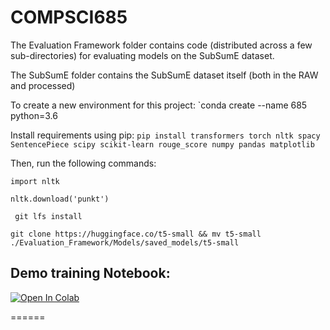 # COMPSCI685

The Evaluation Framework folder contains code (distributed across a few sub-directories) for evaluating models on the SubSumE dataset.

The SubSumE folder contains the SubSumE dataset itself (both in the RAW and processed)

To create a new environment for this project: 
`conda create --name 685 python=3.6

Install requirements using pip: `pip install transformers torch nltk spacy SentencePiece scipy scikit-learn rouge_score numpy pandas matplotlib`

Then, run the following commands:

`import nltk`

`nltk.download('punkt')`

` git lfs install`

`git clone https://huggingface.co/t5-small && mv t5-small ./Evaluation_Framework/Models/saved_models/t5-small`

## Demo training Notebook: ##

[![Open In Colab](https://colab.research.google.com/assets/colab-badge.svg)](https://colab.research.google.com/drive/1dSCFiSjTMFxotjPUdK4RSqtcSzbpg-fP?usp=sharing)

======
